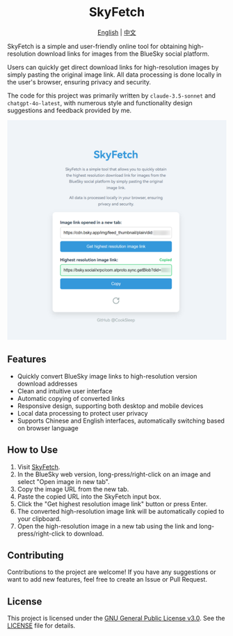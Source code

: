 <h1 align="center">SkyFetch</h1>

<p align="center">
  <a href="README.md">English</a> | <a href="README_zh.md">中文</a>
</p>

SkyFetch is a simple and user-friendly online tool for obtaining high-resolution download links for images from the BlueSky social platform.

Users can quickly get direct download links for high-resolution images by simply pasting the original image link. All data processing is done locally in the user's browser, ensuring privacy and security.

The code for this project was primarily written by `claude-3.5-sonnet` and `chatgpt-4o-latest`, with numerous style and functionality design suggestions and feedback provided by me.

![Usage Example](usage_example.png)

## Features

- Quickly convert BlueSky image links to high-resolution version download addresses
- Clean and intuitive user interface
- Automatic copying of converted links
- Responsive design, supporting both desktop and mobile devices
- Local data processing to protect user privacy
- Supports Chinese and English interfaces, automatically switching based on browser language

## How to Use

1. Visit [SkyFetch](https://cooksleep.github.io/SkyFetch/).
2. In the BlueSky web version, long-press/right-click on an image and select "Open image in new tab".
3. Copy the image URL from the new tab.
4. Paste the copied URL into the SkyFetch input box.
5. Click the "Get highest resolution image link" button or press Enter.
6. The converted high-resolution image link will be automatically copied to your clipboard.
7. Open the high-resolution image in a new tab using the link and long-press/right-click to download.

## Contributing

Contributions to the project are welcome! If you have any suggestions or want to add new features, feel free to create an Issue or Pull Request.

## License

This project is licensed under the [GNU General Public License v3.0](https://www.gnu.org/licenses/gpl-3.0.html). See the [LICENSE](LICENSE) file for details.